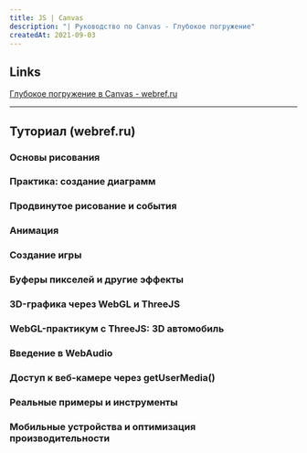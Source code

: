 ```yaml
---
title: JS | Canvas
description: "| Руководство по Canvas - Глубокое погружение"
createdAt: 2021-09-03
---
```


## Links

[Глубокое погружение в Canvas - webref.ru](https://webref.ru/dev/canvasdeepdive)
[]()
[]()

---

## Туториал (webref.ru)

### Основы рисования
### Практика: создание диаграмм
### Продвинутое рисование и события
### Анимация
### Создание игры
### Буферы пикселей и другие эффекты
### 3D-графика через WebGL и ThreeJS
### WebGL-практикум с ThreeJS: 3D автомобиль
### Введение в WebAudio
### Доступ к веб-камере через getUserMedia()
### Реальные примеры и инструменты
### Мобильные устройства и оптимизация производительности
